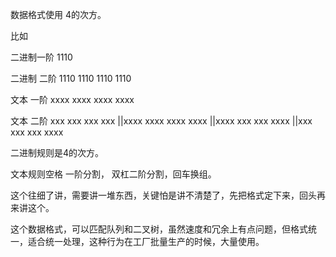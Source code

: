 数据格式使用 4的次方。

比如


二进制一阶 1110

二进制 二阶 1110 1110 1110 1110

文本 一阶 xxxx xxxx xxxx  xxxx

文本 二阶 xxx xxx xxx  xxx ||xxxx xxxx xxxx  xxxx ||xxxx xxx xxx  xxxx ||xxx xxx xxx  xxxx 

二进制规则是4的次方。

文本规则空格 一阶分割， 双杠二阶分割，回车换组。


这个往细了讲，需要讲一堆东西，关键怕是讲不清楚了，先把格式定下来，回头再来讲这个。

这个数据格式，可以匹配队列和二叉树，虽然速度和冗余上有点问题，但格式统一，适合统一处理，这种行为在工厂批量生产的时候，大量使用。

